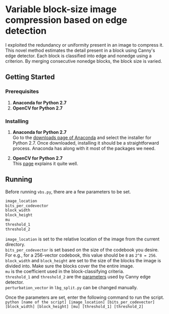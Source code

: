 # Variable block-size image compression based on edge detection
I exploited the redundancy or uniformity present in an image to compress it. This novel method estimates the detail present in a block using Canny's edge detector. Each block is classified into edge and nonedge using a criterion. By merging consecutive nonedge blocks, the block size is varied.  
## Getting Started
### Prerequisites
1. **Anaconda for Python 2.7**  
2. **OpenCV for Python 2.7** 
### Installing
1. **Anaconda for Python 2.7**  
Go to the [downloads page of Anaconda](https://www.anaconda.com/download/) and select the installer for Python 2.7. Once downloaded, installing it should be a straightforward process. Anaconda has along with it most of the packages we need.  

2. **OpenCV for Python 2.7**   
This [page](https://docs.opencv.org/3.0-beta/doc/py_tutorials/py_setup/py_setup_in_windows/py_setup_in_windows.html) explains it quite well.   
## Running
Before running `vbs.py`, there are a few parameters to be set.  
```python
image_location
bits_per_codevector
block_width
block_height
mu
threshold_1
threshold_2
```  
`image_location` is set to the relative location of the image from the current directory.  
`bits_per_codevector` is set based on the size of the codebook you desire. For e.g., for a 256-vector codebook, this value should be `8` as `2^8 = 256`.  
`block_width` and `block_height` are set to the size of the blocks the image is divided into. Make sure the blocks cover the the entire image.  
`mu` is the coefficient used in the block-classifying criteria.  
`threshold_1` and `threshold_2` are the [parameters](https://docs.opencv.org/3.1.0/dd/d1a/group__imgproc__feature.html#ga04723e007ed888ddf11d9ba04e2232de) used by Canny edge detector.  
`perturbation_vector` in `lbg_split.py` can be changed manually.  

Once the parameters are set, enter the following command to run the script.  
`python [name of the script] [image_location] [bits_per_codevector] [block_width] [block_height] [mu] [threshold_1] [threshold_2]`  

